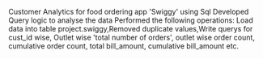 Customer Analytics for food ordering app 'Swiggy' using Sql
Developed Query logic to analyse the data
Performed the following operations: Load data into table project.swiggy,Removed duplicate values,Write querys for cust_id wise, Outlet wise 'total number of orders',
outlet wise order count, cumulative order count, total bill_amount, cumulative bill_amount etc.

